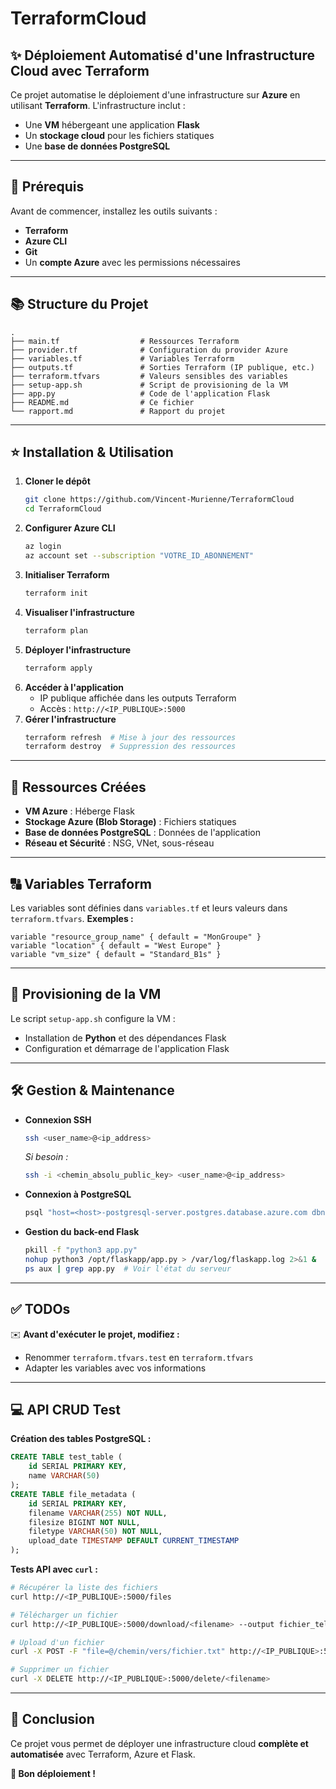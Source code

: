 # TerraformCloud

## ✨ Déploiement Automatisé d'une Infrastructure Cloud avec Terraform
Ce projet automatise le déploiement d'une infrastructure sur **Azure** en utilisant **Terraform**. L'infrastructure inclut :
- Une **VM** hébergeant une application **Flask**
- Un **stockage cloud** pour les fichiers statiques
- Une **base de données PostgreSQL**

---

## 🔧 Prérequis
Avant de commencer, installez les outils suivants :
- **Terraform**
- **Azure CLI**
- **Git**
- Un **compte Azure** avec les permissions nécessaires

---

## 📚 Structure du Projet
```
.
├── main.tf                  # Ressources Terraform
├── provider.tf              # Configuration du provider Azure
├── variables.tf             # Variables Terraform
├── outputs.tf               # Sorties Terraform (IP publique, etc.)
├── terraform.tfvars         # Valeurs sensibles des variables
├── setup-app.sh             # Script de provisioning de la VM
├── app.py                   # Code de l'application Flask
├── README.md                # Ce fichier
└── rapport.md               # Rapport du projet
```

---

## ⭐ Installation & Utilisation
1. **Cloner le dépôt**
   ```sh
   git clone https://github.com/Vincent-Murienne/TerraformCloud
   cd TerraformCloud
   ```
2. **Configurer Azure CLI**
   ```sh
   az login
   az account set --subscription "VOTRE_ID_ABONNEMENT"
   ```
3. **Initialiser Terraform**
   ```sh
   terraform init
   ```
4. **Visualiser l'infrastructure**
   ```sh
   terraform plan
   ```
5. **Déployer l'infrastructure**
   ```sh
   terraform apply
   ```
6. **Accéder à l'application**
   - IP publique affichée dans les outputs Terraform
   - Accès : `http://<IP_PUBLIQUE>:5000`
7. **Gérer l'infrastructure**
   ```sh
   terraform refresh  # Mise à jour des ressources
   terraform destroy  # Suppression des ressources
   ```

---

## 📝 Ressources Créées
- **VM Azure** : Héberge Flask
- **Stockage Azure (Blob Storage)** : Fichiers statiques
- **Base de données PostgreSQL** : Données de l'application
- **Réseau et Sécurité** : NSG, VNet, sous-réseau

---

## 🔠 Variables Terraform
Les variables sont définies dans `variables.tf` et leurs valeurs dans `terraform.tfvars`.
**Exemples :**
```hcl
variable "resource_group_name" { default = "MonGroupe" }
variable "location" { default = "West Europe" }
variable "vm_size" { default = "Standard_B1s" }
```

---

## 🚀 Provisioning de la VM
Le script `setup-app.sh` configure la VM :
- Installation de **Python** et des dépendances Flask
- Configuration et démarrage de l'application Flask

---

## 🛠️ Gestion & Maintenance
- **Connexion SSH**
  ```sh
  ssh <user_name>@<ip_address>
  ```
  *Si besoin :*
  ```sh
  ssh -i <chemin_absolu_public_key> <user_name>@<ip_address>
  ```
- **Connexion à PostgreSQL**
  ```sh
  psql "host=<host>-postgresql-server.postgres.database.azure.com dbname=<db_name> user=<user_name>@<ressource>-postgresql-server password=<password> sslmode=require"
  ```
- **Gestion du back-end Flask**
  ```sh
  pkill -f "python3 app.py"
  nohup python3 /opt/flaskapp/app.py > /var/log/flaskapp.log 2>&1 &
  ps aux | grep app.py  # Voir l'état du serveur
  ```

---

## ✅ TODOs
✉️ **Avant d'exécuter le projet, modifiez :**
- Renommer `terraform.tfvars.test` en `terraform.tfvars`
- Adapter les variables avec vos informations

---

## 💻 API CRUD Test
**Création des tables PostgreSQL :**
```sql
CREATE TABLE test_table (
    id SERIAL PRIMARY KEY,
    name VARCHAR(50)
);
CREATE TABLE file_metadata (
    id SERIAL PRIMARY KEY,
    filename VARCHAR(255) NOT NULL,
    filesize BIGINT NOT NULL,
    filetype VARCHAR(50) NOT NULL,
    upload_date TIMESTAMP DEFAULT CURRENT_TIMESTAMP
);
```
**Tests API avec `curl` :**
```sh
# Récupérer la liste des fichiers
curl http://<IP_PUBLIQUE>:5000/files

# Télécharger un fichier
curl http://<IP_PUBLIQUE>:5000/download/<filename> --output fichier_telecharge.txt

# Upload d'un fichier
curl -X POST -F "file=@/chemin/vers/fichier.txt" http://<IP_PUBLIQUE>:5000/upload

# Supprimer un fichier
curl -X DELETE http://<IP_PUBLIQUE>:5000/delete/<filename>
```

---

## 🎨 Conclusion
Ce projet vous permet de déployer une infrastructure cloud **complète et automatisée** avec Terraform, Azure et Flask.

**💙 Bon déploiement !**

